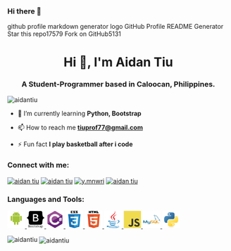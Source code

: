 ### Hi there 👋
github profile markdown generator logo
GitHub Profile README Generator
Star this repo17579
Fork on GitHub5131
<h1 align="center">Hi 👋, I'm Aidan Tiu</h1>
<h3 align="center">A Student-Programmer based in Caloocan, Philippines.</h3>

<p align="left"> <img src="https://komarev.com/ghpvc/?username=aidantiu&label=Profile%20views&color=0e75b6&style=flat" alt="aidantiu" /> </p>

- 🌱 I’m currently learning **Python, Bootstrap**

- 📫 How to reach me **tiuprof77@gmail.com**

- ⚡ Fun fact **I play basketball after i code**

<h3 align="left">Connect with me:</h3>
<p align="left">
<a href="https://linkedin.com/in/aidan tiu" target="blank"><img align="center" src="https://raw.githubusercontent.com/rahuldkjain/github-profile-readme-generator/master/src/images/icons/Social/linked-in-alt.svg" alt="aidan tiu" height="30" width="40" /></a>
<a href="https://fb.com/aidan tiu" target="blank"><img align="center" src="https://raw.githubusercontent.com/rahuldkjain/github-profile-readme-generator/master/src/images/icons/Social/facebook.svg" alt="aidan tiu" height="30" width="40" /></a>
<a href="https://instagram.com/y.mnwri" target="blank"><img align="center" src="https://raw.githubusercontent.com/rahuldkjain/github-profile-readme-generator/master/src/images/icons/Social/instagram.svg" alt="y.mnwri" height="30" width="40" /></a>
<a href="https://www.leetcode.com/aidan tiu" target="blank"><img align="center" src="https://raw.githubusercontent.com/rahuldkjain/github-profile-readme-generator/master/src/images/icons/Social/leet-code.svg" alt="aidan tiu" height="30" width="40" /></a>
</p>

<h3 align="left">Languages and Tools:</h3>
<p align="left"> <a href="https://developer.android.com" target="_blank" rel="noreferrer"> <img src="https://raw.githubusercontent.com/devicons/devicon/master/icons/android/android-original-wordmark.svg" alt="android" width="40" height="40"/> </a> <a href="https://getbootstrap.com" target="_blank" rel="noreferrer"> <img src="https://raw.githubusercontent.com/devicons/devicon/master/icons/bootstrap/bootstrap-plain-wordmark.svg" alt="bootstrap" width="40" height="40"/> </a> <a href="https://www.w3schools.com/cs/" target="_blank" rel="noreferrer"> <img src="https://raw.githubusercontent.com/devicons/devicon/master/icons/csharp/csharp-original.svg" alt="csharp" width="40" height="40"/> </a> <a href="https://www.w3schools.com/css/" target="_blank" rel="noreferrer"> <img src="https://raw.githubusercontent.com/devicons/devicon/master/icons/css3/css3-original-wordmark.svg" alt="css3" width="40" height="40"/> </a> <a href="https://www.w3.org/html/" target="_blank" rel="noreferrer"> <img src="https://raw.githubusercontent.com/devicons/devicon/master/icons/html5/html5-original-wordmark.svg" alt="html5" width="40" height="40"/> </a> <a href="https://www.java.com" target="_blank" rel="noreferrer"> <img src="https://raw.githubusercontent.com/devicons/devicon/master/icons/java/java-original.svg" alt="java" width="40" height="40"/> </a> <a href="https://developer.mozilla.org/en-US/docs/Web/JavaScript" target="_blank" rel="noreferrer"> <img src="https://raw.githubusercontent.com/devicons/devicon/master/icons/javascript/javascript-original.svg" alt="javascript" width="40" height="40"/> </a> <a href="https://www.mysql.com/" target="_blank" rel="noreferrer"> <img src="https://raw.githubusercontent.com/devicons/devicon/master/icons/mysql/mysql-original-wordmark.svg" alt="mysql" width="40" height="40"/> </a> <a href="https://www.python.org" target="_blank" rel="noreferrer"> <img src="https://raw.githubusercontent.com/devicons/devicon/master/icons/python/python-original.svg" alt="python" width="40" height="40"/> </a> </p>

<p><img align="left" src="https://github-readme-stats.vercel.app/api/top-langs?username=aidantiu&show_icons=true&locale=en&layout=compact" alt="aidantiu" /></p>

<p>&nbsp;<img align="center" src="https://github-readme-stats.vercel.app/api?username=aidantiu&show_icons=true&locale=en" alt="aidantiu" /></p>



